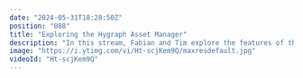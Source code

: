 ```yaml
---
date: "2024-05-31T18:28:50Z"
position: "008"
title: "Exploring the Hygraph Asset Manager"
description: "In this stream, Fabian and Tim explore the features of the all-new asset manager in Hygraph. Upload via API, transform assets via GraphQL, and more!\n\r\n\rAsk us any questions in the chat and join the community: https://slack.hygraph.com"
image: "https://i.ytimg.com/vi/Ht-scjKem9Q/maxresdefault.jpg"
videoId: "Ht-scjKem9Q"
---
```


